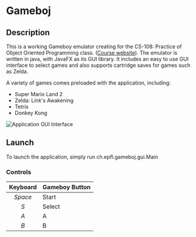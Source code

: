 # Gameboj

## Description

This is a working Gameboy emulator creating for the CS-108: Practice of Object Oriented Programming class. 
([Course website](https://cs108.epfl.ch/archive/18/)). The emulator is written in java, with JavaFX as its GUI library.
It includes an easy to use GUI interface to select games and also supports cartridge saves for games such as Zelda.

A variety of games comes preloaded with the application, including:
  - Super Mario Land 2
  - Zelda: Link's Awakening
  - Tetris
  - Donkey Kong

![Application GUI Interface](https://github.com/bataillard/Gameboj/blob/master/res/img/Capture.PNG "The emulator interface")

## Launch
To launch the application, simply run ch.epfl.gameboj.gui.Main

### Controls
| Keyboard         | Gameboy Button   |
| :--------------: | ---------------- |
| *Space*          | Start            |
| *S*              | Select           |
| *A*              | A                |
| *B*              | B 		            |
